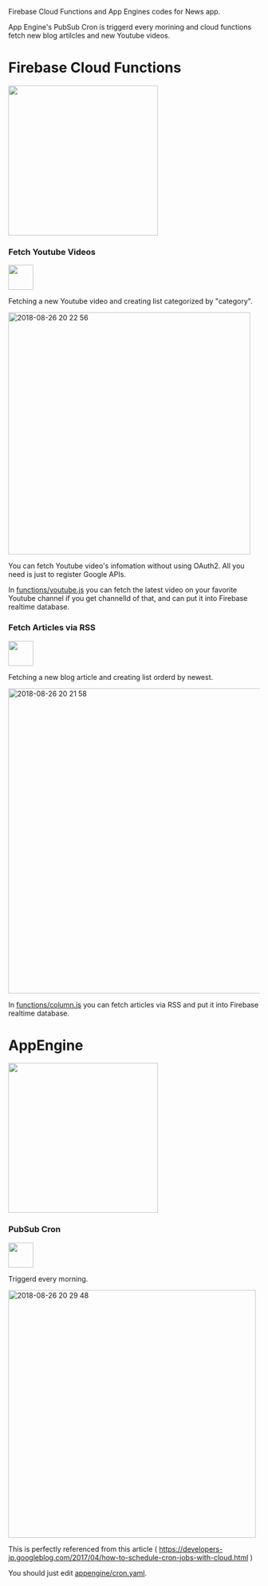 Firebase Cloud Functions and App Engines codes for News app.

App Engine's PubSub Cron is triggerd every morining and cloud functions fetch new blog artilcles and new Youtube videos.

# Firebase Cloud Functions

<img src="https://cdn-images-1.medium.com/max/684/1*P96fpzo_Tr0PgJwZjEjHxw.png" width=300>

### Fetch Youtube Videos

<img src="http://icons.iconarchive.com/icons/dakirby309/simply-styled/256/YouTube-icon.png" width=50>

Fetching a new Youtube video and creating list categorized by "category".

<img width="485" alt="2018-08-26 20 22 56" src="https://user-images.githubusercontent.com/17683316/44627794-de8bca00-a96e-11e8-990e-7e5f230150ce.png">

You can fetch Youtube video's infomation without using OAuth2.
All you need is just to register Google APIs.

In [functions/youtube.js](https://github.com/kboy-silvergym/FirebaseFunctionsSample/blob/master/functions/youtube.js) you can fetch the latest video on your favorite Youtube channel if you get channelId of that, and can put it into Firebase realtime database.

### Fetch Articles via RSS

<img src="https://cdn2.iconfinder.com/data/icons/social-icon-3/512/social_style_3_rss-512.png" width=50>

Fetching a new blog article and creating list orderd by newest.

<img width="611" alt="2018-08-26 20 21 58" src="https://user-images.githubusercontent.com/17683316/44627796-de8bca00-a96e-11e8-8b28-7a25f0aca153.png">

In [functions/column.js](https://github.com/kboy-silvergym/FirebaseFunctionsSample/blob/master/functions/column.js) you can fetch articles via RSS and put it into Firebase realtime database.

# AppEngine

<img src="http://iinegoods.com/wp-content/uploads/2017/07/gae.png" width=300>

### PubSub Cron

<img src="https://cdn.filepicker.io/api/file/Z66JAyLSXW9liZiZVqgI" width=50>

Triggerd every morning.

<img width="496" alt="2018-08-26 20 29 48" src="https://user-images.githubusercontent.com/17683316/44627795-de8bca00-a96e-11e8-9c0e-6dd4f5310bb2.png">

This is perfectly referenced from this article ( https://developers-jp.googleblog.com/2017/04/how-to-schedule-cron-jobs-with-cloud.html )

You should just edit [appengine/cron.yaml](https://github.com/kboy-silvergym/FirebaseFunctionsSample/blob/master/appengine/cron.yaml).
